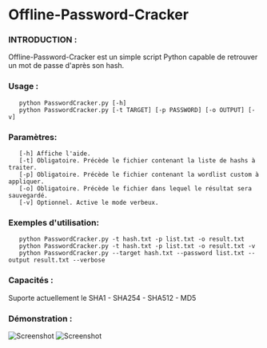 # Offline-Password-Cracker

### INTRODUCTION :
Offline-Password-Cracker est un simple script Python capable de retrouver un mot de passe d'après son hash.

### Usage :
       python PasswordCracker.py [-h]
       python PasswordCracker.py [-t TARGET] [-p PASSWORD] [-o OUTPUT] [-v]
       
### Paramètres:
       [-h] Affiche l'aide.
       [-t] Obligatoire. Précède le fichier contenant la liste de hashs à traiter.
       [-p] Obligatoire. Précède le fichier contenant la wordlist custom à appliquer.
       [-o] Obligatoire. Précède le fichier dans lequel le résultat sera sauvegardé.
       [-v] Optionnel. Active le mode verbeux.
       
### Exemples d'utilisation:
       python PasswordCracker.py -t hash.txt -p list.txt -o result.txt
       python PasswordCracker.py -t hash.txt -p list.txt -o result.txt -v
       python PasswordCracker.py --target hash.txt --password list.txt --output result.txt --verbose
  
### Capacités :
Suporte actuellement le SHA1 - SHA254 - SHA512 - MD5

### Démonstration :
 ![Screenshot](https://github.com/HomardBoy/Offline-Password-Cracker/blob/master/git2.PNG)
 ![Screenshot](https://github.com/HomardBoy/Offline-Password-Cracker/blob/master/git1.PNG)

